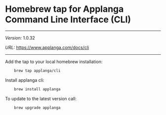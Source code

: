 # Homebrew tap for Applanga Command Line Interface (CLI)

***
*Version:* 1.0.32

*URL:* <https://www.applanga.com/docs/cli>
***

Add the tap to your local homebrew installation:

```sh
	brew tap applanga/cli
```

Install applanga cli:

```sh
	brew install applanga
```

To update to the latest version call:

```sh
	brew upgrade applanga
```
